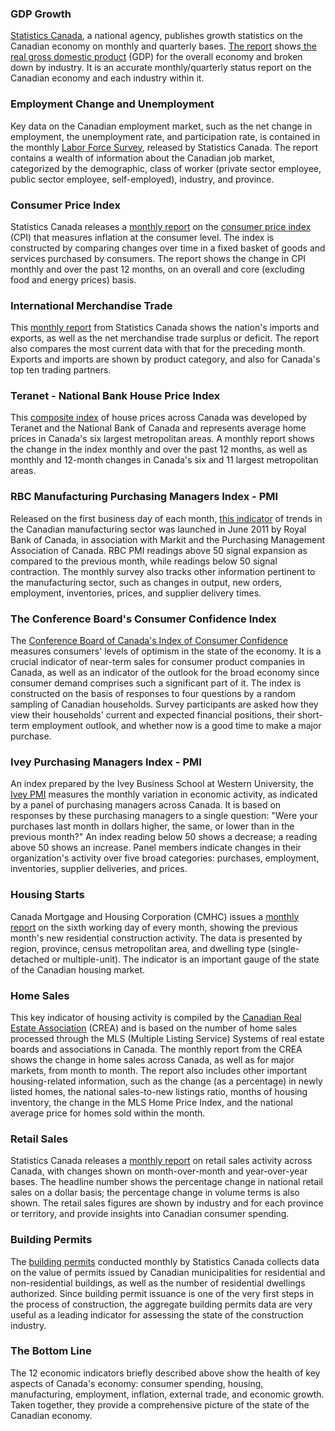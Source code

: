 ### GDP Growth 

 [Statistics Canada](http://www.statcan.gc.ca/start-debut-eng.html), a national agency, publishes growth statistics on the Canadian economy on monthly and quarterly bases. [The report](http://www.statcan.gc.ca/daily-quotidien/150130/dq150130a-eng.htm?HPA) shows[ the real gross domestic product](https://www.investopedia.com/terms/r/realgdp.asp) (GDP) for the overall economy and broken down by industry. It is an accurate monthly/quarterly status report on the Canadian economy and each industry within it.

 ### Employment Change and Unemployment 

Key data on the Canadian employment market, such as the net change in employment, the unemployment rate, and participation rate, is contained in the monthly [Labor Force Survey](http://www.statcan.gc.ca/daily-quotidien/150206/dq150206a-eng.htm), released by Statistics Canada. The report contains a wealth of information about the Canadian job market, categorized by the demographic, class of worker (private sector employee, public sector employee, self-employed), industry, and province.

### Consumer Price Index 

Statistics Canada releases a [monthly report](http://www.statcan.gc.ca/daily-quotidien/150123/dq150123a-eng.htm) on the [consumer price index](https://www.investopedia.com/ask/answers/100214/how-cost-living-index-calculated.asp) (CPI) that measures inflation at the consumer level. The index is constructed by comparing changes over time in a fixed basket of goods and services purchased by consumers. The report shows the change in CPI monthly and over the past 12 months, on an overall and core (excluding food and energy prices) basis.

###  International Merchandise Trade 

This [monthly report](http://www5.statcan.gc.ca/olc-cel/olc.action?ObjId=65-001-X&ObjType=2&lang=en&limit=0&fpv=1130) from Statistics Canada shows the nation's imports and exports, as well as the net merchandise trade surplus or deficit. The report also compares the most current data with that for the preceding month. Exports and imports are shown by product category, and also for Canada's top ten trading partners.

### Teranet - National Bank House Price Index 

This [composite index](http://www.housepriceindex.ca) of house prices across Canada was developed by Teranet and the National Bank of Canada and represents average home prices in Canada's six largest metropolitan areas. A monthly report shows the change in the index monthly and over the past 12 months, as well as monthly and 12-month changes in Canada's six and 11 largest metropolitan areas.

###  RBC Manufacturing Purchasing Managers Index - PMI 

 Released on the first business day of each month, [this indicator](http://www.rbc.com/newsroom/reports/rbc-purchasing-managers-index.html) of trends in the Canadian manufacturing sector was launched in June 2011 by Royal Bank of Canada, in association with Markit and the Purchasing Management Association of Canada. RBC PMI readings above 50 signal expansion as compared to the previous month, while readings below 50 signal contraction. The monthly survey also tracks other information pertinent to the manufacturing sector, such as changes in output, new orders, employment, inventories, prices, and supplier delivery times.

###  The Conference Board's Consumer Confidence Index 

 The [Conference Board of Canada's Index of Consumer Confidence](http://www.conferenceboard.ca/topics/economics/consumer_confidence.aspx) measures consumers' levels of optimism in the state of the economy. It is a crucial indicator of near-term sales for consumer product companies in Canada, as well as an indicator of the outlook for the broad economy since consumer demand comprises such a significant part of it. The index is constructed on the basis of responses to four questions by a random sampling of Canadian households. Survey participants are asked how they view their households' current and expected financial positions, their short-term employment outlook, and whether now is a good time to make a major purchase.

###  Ivey Purchasing Managers Index - PMI 

 An index prepared by the Ivey Business School at Western University, the [Ivey PMI](http://iveypmi.uwo.ca/english/) measures the monthly variation in economic activity, as indicated by a panel of purchasing managers across Canada. It is based on responses by these purchasing managers to a single question: "Were your purchases last month in dollars higher, the same, or lower than in the previous month?" An index reading below 50 shows a decrease; a reading above 50 shows an increase. Panel members indicate changes in their organization's activity over five broad categories: purchases, employment, inventories, supplier deliveries, and prices.

###  Housing Starts 

Canada Mortgage and Housing Corporation (CMHC) issues a [monthly report](https://www150.statcan.gc.ca/t1/tbl1/en/tv.action?pid=3410013501) on the sixth working day of every month, showing the previous month's new residential construction activity. The data is presented by region, province, census metropolitan area, and dwelling type (single-detached or multiple-unit). The indicator is an important gauge of the state of the Canadian housing market.

### Home Sales

This key indicator of housing activity is compiled by the [Canadian Real Estate Association](http://creastats.crea.ca) (CREA) and is based on the number of home sales processed through the MLS (Multiple Listing Service) Systems of real estate boards and associations in Canada. The monthly report from the CREA shows the change in home sales across Canada, as well as for major markets, from month to month. The report also includes other important housing-related information, such as the change (as a percentage) in newly listed homes, the national sales-to-new listings ratio, months of housing inventory, the change in the MLS Home Price Index, and the national average price for homes sold within the month.

### Retail Sales

Statistics Canada releases a [monthly report](http://www.statcan.gc.ca/daily-quotidien/150217/dq150217e-eng.htm) on retail sales activity across Canada, with changes shown on month-over-month and year-over-year bases. The headline number shows the percentage change in national retail sales on a dollar basis; the percentage change in volume terms is also shown. The retail sales figures are shown by industry and for each province or territory, and provide insights into Canadian consumer spending.

### Building Permits 

The [building permits](https://www150.statcan.gc.ca/t1/tbl1/en/tv.action?pid=3410006601) conducted monthly by Statistics Canada collects data on the value of permits issued by Canadian municipalities for residential and non-residential buildings, as well as the number of residential dwellings authorized. Since building permit issuance is one of the very first steps in the process of construction, the aggregate building permits data are very useful as a leading indicator for assessing the state of the construction industry.

### The Bottom Line

The 12 economic indicators briefly described above show the health of key aspects of Canada's economy: consumer spending, housing, manufacturing, employment, inflation, external trade, and economic growth. Taken together, they provide a comprehensive picture of the state of the Canadian economy.

 
